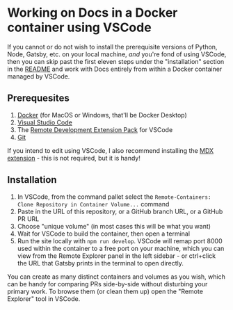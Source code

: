 # Working on Docs in a Docker container using VSCode

If you cannot or do not wish to install the prerequisite versions of Python, Node, Gatsby, etc. on your local machine, _and_ you're fond of using VSCode, then you can skip past the first eleven steps under the "installation" section in the [README](README.md) and work with Docs entirely from within a Docker container managed by VSCode.

## Prerequesites

1. [Docker](https://docs.docker.com/get-docker/) (for MacOS or Windows, that'll be Docker Desktop)
2. [Visual Studio Code](https://code.visualstudio.com/docs/setup/setup-overview)
3. The [Remote Development Extension Pack](https://marketplace.visualstudio.com/items?itemName=ms-vscode-remote.vscode-remote-extensionpack) for VSCode
4. [Git](https://git-scm.com/download)

If you intend to edit using VSCode, I also recommend installing the [MDX extension](https://marketplace.visualstudio.com/items?itemName=silvenon.mdx) - this is not required, but it is handy!

## Installation

1. In VSCode, from the command pallet select the `Remote-Containers: Clone Repository in Container Volume...` command
2. Paste in the URL of this repository, or a GitHub branch URL, or a GitHub PR URL
3. Choose "unique volume" (in most cases this will be what you want)
4. Wait for VSCode to build the container, then open a terminal
5. Run the site locally with `npm run develop`. VSCode will remap port 8000 used within the container to a free port on your machine, which you can view from the Remote Explorer panel in the left sidebar - or ctrl+click the URL that Gatsby prints in the terminal to open directly.

You can create as many distinct containers and volumes as you wish, which can be handy for comparing PRs side-by-side without disturbing your primary work. To browse them (or clean them up) open the "Remote Explorer" tool in VSCode.
